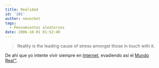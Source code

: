 ```yaml
---
title: Realidad
id: '101'
author: neverbot
tags:
  - Pensamientos aleatorios
date: 2006-10-01 01:52:40
---
```


> Reality is the leading cause of stress amongst those in touch with it.

De ahí que yo intente vivir siempre en [Internet](http://localhost:8000s/internet/), evadiendo así el [Mundo Real™](http://localhost:8000s/mundo-real%e2%84%a2/).